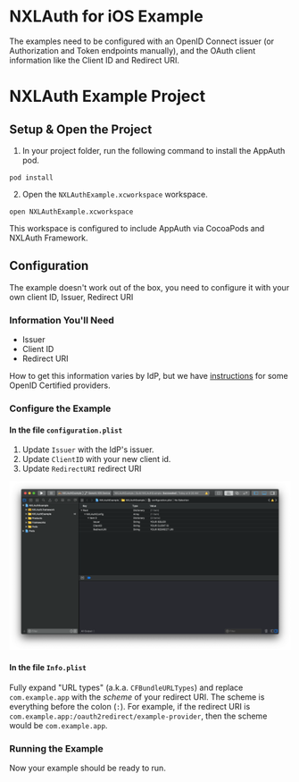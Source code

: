 # NXLAuth for iOS Example

The examples need to be configured with an OpenID Connect issuer (or
Authorization and Token endpoints manually), and the OAuth client information
like the Client ID and Redirect URI.


# NXLAuth Example Project

## Setup & Open the Project

1. In your project folder, run the following command to install the
AppAuth pod.

```
pod install
```

2. Open the `NXLAuthExample.xcworkspace` workspace.

```
open NXLAuthExample.xcworkspace
```

This workspace is configured to include AppAuth via CocoaPods and NXLAuth Framework.

## Configuration

The example doesn't work out of the box, you need to configure it with your own
client ID, Issuer, Redirect URI

### Information You'll Need

* Issuer
* Client ID
* Redirect URI

How to get this information varies by IdP, but we have
[instructions](../README.md#openid-certified-providers) for some OpenID
Certified providers.

### Configure the Example

#### In the file `configuration.plist` 

1. Update `Issuer` with the IdP's issuer.
2. Update `ClientID` with your new client id.
3. Update `RedirectURI` redirect URI

![configuration_plist](/images/configuration_plist.png)

#### In the file `Info.plist`

Fully expand "URL types" (a.k.a. `CFBundleURLTypes`) and replace
`com.example.app` with the *scheme* of your redirect URI. 
The scheme is everything before the colon (`:`).  For example, if the redirect
URI is `com.example.app:/oauth2redirect/example-provider`, then the scheme
would be `com.example.app`.

### Running the Example

Now your example should be ready to run.

